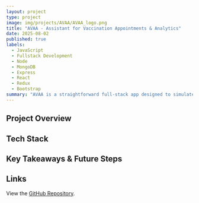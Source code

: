 ```yaml
---
layout: project
type: project
image: img/projects/AVAA/AVAA_logo.png
title: "AVAA - Assistant for Vaccination Appointments & Analytics"
date: 2025-08-02
published: true
labels:
  - JavaScript
  - Fullstack Development
  - Node
  - MongoDB
  - Express
  - React
  - Redux
  - Bootstrap
summary: "AVAA is a straightforward full-stack app designed to simulate a website assistant that helps patients and medical staff schedule and manage vaccination appointments. It also provides simple data visualizations to report on appointment trends and patient demographics."
---
```


## Project Overview

## Tech Stack

## Key Takeaways & Future Steps

## Links

View the [GitHub Repository]([https://github.com/manoa-organization-database](https://github.com/jeremiahdy55/VaccineDataHub-MERN)).
